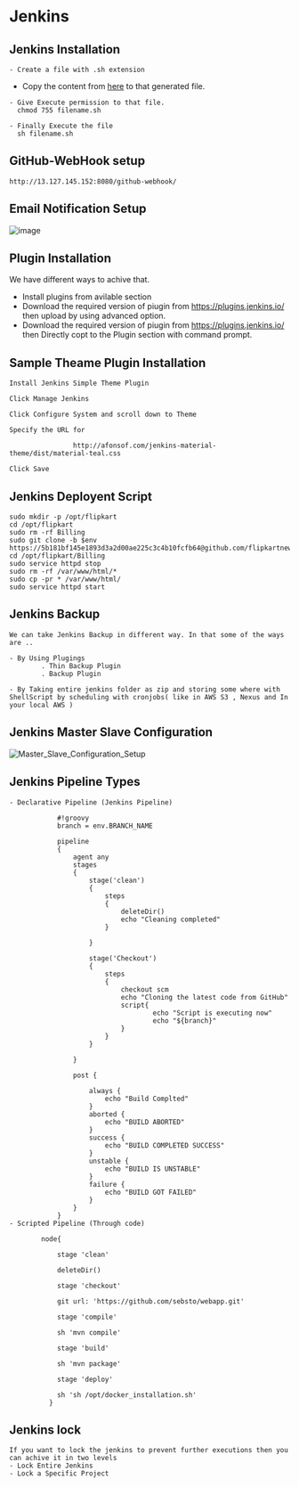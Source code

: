#  Jenkins

## Jenkins Installation

    - Create a file with .sh extension
    
   - Copy the content from [here](https://github.com/learn-with-devops/devops/blob/master/Jenkins/Jenkins-Installation-with-yum.sh) to that generated file.
    
    - Give Execute permission to that file.
      chmod 755 filename.sh
    
    - Finally Execute the file
      sh filename.sh


## GitHub-WebHook setup 
    http://13.127.145.152:8080/github-webhook/  
    
##  Email Notification Setup 

![image](https://github.com/learn-with-devops/devops/blob/master/Jenkins/images/email-setup.PNG)

## Plugin Installation

   We have different ways to achive that.
   - Install plugins from avilable section 
   - Download the required version of piugin from https://plugins.jenkins.io/ then upload by using advanced option.
   - Download the required version of piugin from https://plugins.jenkins.io/ then Directly copt to the Plugin section with command prompt.

## Sample Theame Plugin Installation

    Install Jenkins Simple Theme Plugin

    Click Manage Jenkins

    Click Configure System and scroll down to Theme

    Specify the URL for 
    
                    http://afonsof.com/jenkins-material-theme/dist/material-teal.css

    Click Save

## Jenkins Deployent Script

    sudo mkdir -p /opt/flipkart
    cd /opt/flipkart
    sudo rm -rf Billing 
    sudo git clone -b $env https://5b181bf145e1893d3a2d00ae225c3c4b10fcfb64@github.com/flipkartnew/Billing.git
    cd /opt/flipkart/Billing
    sudo service httpd stop
    sudo rm -rf /var/www/html/*
    sudo cp -pr * /var/www/html/
    sudo service httpd start
    

## Jenkins Backup

    We can take Jenkins Backup in different way. In that some of the ways are .. 
    
    - By Using Plugings
            . Thin Backup Plugin
            . Backup Plugin
            
    - By Taking entire jenkins folder as zip and storing some where with ShellScript by scheduling with cronjobs( like in AWS S3 , Nexus and In your local AWS )

## Jenkins Master Slave Configuration
![Master_Slave_Configuration_Setup](https://github.com/learn-with-devops/devops/tree/master/Jenkins/Master-Slave-configuration) 
    
## Jenkins Pipeline Types

    - Declarative Pipeline (Jenkins Pipeline)
    
                #!groovy
                branch = env.BRANCH_NAME

                pipeline
                {
                    agent any
                    stages
                    {
                        stage('clean')
                        {
                            steps
                            {
                                deleteDir()
                                echo "Cleaning completed"
                            }

                        }

                        stage('Checkout')
                        {
                            steps
                            {
                                checkout scm
                                echo "Cloning the latest code from GitHub"
                                script{
                                        echo "Script is executing now"
                                        echo "${branch}"
                                }
                            }			
                        }

                    }	

                    post {

                        always {
                            echo "Build Complted"
                        }
                        aborted {
                            echo "BUILD ABORTED"
                        }
                        success {
                            echo "BUILD COMPLETED SUCCESS"
                        }
                        unstable {
                            echo "BUILD IS UNSTABLE"
                        }
                        failure {
                            echo "BUILD GOT FAILED"
                        }
                    }
                }
    - Scripted Pipeline (Through code)
    
            node{

                stage 'clean'

                deleteDir()

                stage 'checkout'

                git url: 'https://github.com/sebsto/webapp.git'

                stage 'compile'

                sh 'mvn compile'

                stage 'build'

                sh 'mvn package'

                stage 'deploy'

                sh 'sh /opt/docker_installation.sh'
              }
    
## Jenkins lock

    If you want to lock the jenkins to prevent further executions then you can achive it in two levels
    - Lock Entire Jenkins
    - Lock a Specific Project
    
    
